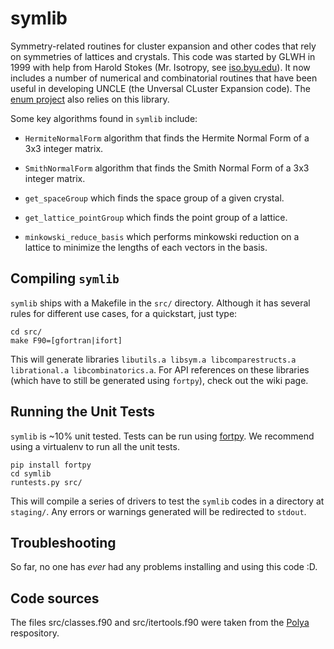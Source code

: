 # symlib
Symmetry-related routines for cluster expansion and other codes that
rely on symmetries of lattices and crystals. This code was started by
GLWH in 1999 with help from Harold Stokes (Mr. Isotropy, see
[iso.byu.edu](http://iso.byu.edu/iso/isodistort.php)). It now includes
a number of numerical and combinatorial routines that have been useful
in developing UNCLE (the Unversal CLuster Expansion code). The [enum
project](https://github.com/glwhart/enum4) also relies on this
library.

Some key algorithms found in `symlib` include:

- `HermiteNormalForm` algorithm that finds the Hermite Normal Form of a
3x3 integer matrix.

- `SmithNormalForm` algorithm that finds the Smith Normal Form of a
3x3 integer matrix.

- `get_spaceGroup` which finds the space group of a given crystal.

- `get_lattice_pointGroup` which finds the point group of a lattice.

- `minkowski_reduce_basis` which performs minkowski reduction on a
  lattice to minimize the lengths of each vectors in the basis.

## Compiling `symlib`

`symlib` ships with a Makefile in the `src/` directory. Although it has several rules for different
use cases, for a quickstart, just type: 

```
cd src/
make F90=[gfortran|ifort]
```

This will generate libraries `libutils.a libsym.a libcomparestructs.a librational.a
libcombinatorics.a`. For API references on these libraries (which have to still be generated using
`fortpy`), check out the wiki page. 

## Running the Unit Tests

`symlib` is ~10% unit tested. Tests can be run using
[fortpy](https://github.com/rosenbrockc/fortpy). We recommend using a virtualenv to run all the unit
tests. 

```
pip install fortpy
cd symlib
runtests.py src/
```

This will compile a series of drivers to test the `symlib` codes in a directory at `staging/`. Any
errors or warnings generated will be redirected to `stdout`. 

## Troubleshooting

So far, no one has *ever* had any problems installing and using this code :D.

## Code sources

The files src/classes.f90 and src/itertools.f90 were taken from the [Polya](https://github.com/rosenbrockc/polya) respository.

